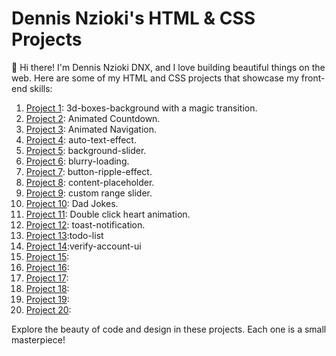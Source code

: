 # Dennis Nzioki's HTML & CSS Projects

👋 Hi there! I'm Dennis Nzioki DNX, and I love building beautiful things on the web. Here are some of my HTML and CSS projects that showcase my front-end skills:

1. [Project 1](link-to-project1): 3d-boxes-background with a magic transition.
2. [Project 2](link-to-project2): Animated Countdown.
3. [Project 3](link-to-project3): Animated Navigation.
4. [Project 4](link-to-project4): auto-text-effect.
5. [Project 5](link-to-project5): background-slider.
6. [Project 6](link-to-project6): blurry-loading.
7. [Project 7](link-to-project7): button-ripple-effect.
8. [Project 8](link-to-project8): content-placeholder.
9. [Project 9](link-to-project9): custom range slider.
10. [Project 10](link-to-project10): Dad Jokes.
11. [Project 11](link-to-project11): Double click heart animation.
12. [Project 12](link-to-project12): toast-notification.
13. [Project 13](link-to-project13):todo-list
14. [Project 14](link-to-project14):verify-account-ui
15. [Project 15](link-to-project15):
16. [Project 16](link-to-project16):
17. [Project 17](link-to-project17):
18. [Project 18](link-to-project18):
19. [Project 19](link-to-project19):
20. [Project 20](link-to-project20):

Explore the beauty of code and design in these projects. Each one is a small masterpiece!
